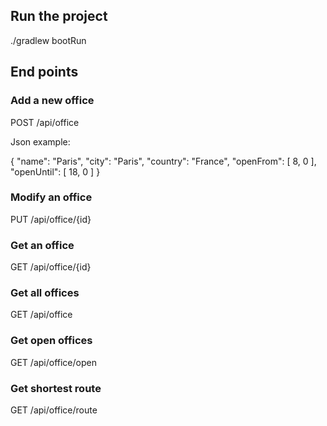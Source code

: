 ## Run the project ##

./gradlew bootRun

## End points ##

### Add a new office ###

POST /api/office

Json example:

{
    "name": "Paris",
    "city": "Paris",
    "country": "France",
    "openFrom": [
    8,
    0
  ],
  "openUntil": [
    18,
    0
  ]
}

### Modify an office ###
PUT /api/office/{id}

### Get an office ###
GET /api/office/{id}

### Get all offices ###
GET /api/office

### Get open offices ###
GET /api/office/open

### Get shortest route ###
GET /api/office/route